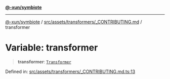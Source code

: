 [**@-xun/symbiote**](../../../../../README.md)

***

[@-xun/symbiote](../../../../../README.md) / [src/assets/transformers/\_CONTRIBUTING.md](../README.md) / transformer

# Variable: transformer

> **transformer**: [`Transformer`](../../../type-aliases/Transformer.md)

Defined in: [src/assets/transformers/\_CONTRIBUTING.md.ts:13](https://github.com/Xunnamius/symbiote/blob/ffa2219b5458551337af8081b76f7ffb8422c513/src/assets/transformers/_CONTRIBUTING.md.ts#L13)
